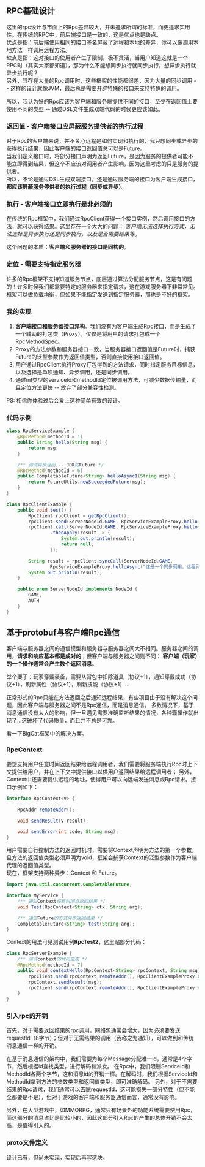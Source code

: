 ## RPC基础设计

这里的rpc设计与市面上的Rpc差异较大，并未追求所谓的标准，而更追求实用性。在传统的RPC中，前后端接口是一致的，这是优点也是缺点。  
优点是指：前后端使用相同的接口签名屏蔽了远程和本地的差异，你可以像调用本地方法一样调用远程方法。  
缺点是指：这对接口的使用者产生了限制，极不灵活，当用户知道这就是一个RPC时（其实大家都知道），那为什么不能想同步执行就同步执行，想异步执行就异步执行呢？  
另外，当存在大量的Rpc调用时，这些框架的性能都很差，因为大量的同步调用 -- 这样的设计就像JVM，最后总是需要开辟特殊的接口来支持特殊的调用。

所以，我认为好的Rpc应该为客户端和服务端提供不同的接口，至少在返回值上要使用不同的类型 -- 通过DSL文件生成双端代码的时候更应该如此。

### 返回值 - 客户端接口应屏蔽服务提供者的执行过程

对于Rpc的客户端来说，并不关心远程是如何实现和执行的，我只想同步或异步的获得执行结果，因此客户端的接口返回值总可以是Future。  
当我们定义接口时，将部分接口声明为返回Future，是因为服务的提供者可能不能立即得到结果，但这个不应该对调用者产生影响，因为这里考虑的只是服务的提供者。  
所以，不论是通过DSL生成双端接口，还是通过服务端的接口为客户端生成接口，**都应该屏蔽服务停供者的执行过程（同步或异步）**。

### 执行 - 客户端接口立即执行是非必须的

在传统的Rpc框架中，我们通过RpcClient获得一个接口实例，然后调用接口的方法，就可以获得结果。这里存在一个大大的问题：
*客户端无法选择执行方式，无法选择是异步执行还是同步执行，以及是否需要结果等*。

这个问题的本质：**客户端和服务器的接口是同构的**。

### 定位 - 需要支持指定服务器

许多的Rpc框架不支持知道服务节点，底层通过算法分配服务节点，这是有问题的！许多时候我们都需要特定的服务器来指定请求，这在游戏服务器下非常常见。
框架可以做负载均衡，但如果不能指定发送到指定服务器，那也是不好的框架。

### 我的实现

1. **客户端接口和服务器接口异构**。我们没有为客户端生成Rpc接口，而是生成了一个辅助的打包类（Proxy），仅仅是将用户的请求打包成一个RpcMethodSpec。
2. Proxy的方法参数和服务器接口一致，当服务器接口返回值是Future时，捕获Future的泛型参数作为返回值类型，否则直接使用接口返回值。
3. 用户通过RpcClient执行Proxy打包得到的方法请求，同时指定服务目标信息，以及选择是单项通知、异步调用，还是同步调用。
4. 通过int类型的serviceId和methodId定位被调用方法，可减少数据传输量，而且定位方法更快 -- 放弃了部分兼容性检测。

PS: 相信你体验过后会爱上这种简单有效的设计。

### 代码示例

```java
class RpcServiceExample {
    @RpcMethod(methodId = 1)
    public String hello(String msg) {
        return msg;
    }

    /** 测试异步返回 -- JDK的Future */
    @RpcMethod(methodId = 6)
    public CompletableFuture<String> helloAsync1(String msg) {
        return FutureUtils.newSucceededFuture(msg);
    }
}

class RpcClientExample {
    public void test() {
        RpcClient rpcClient = getRpcClient();
        rpcClient.send(ServerNodeId.GAME, RpcServiceExampleProxy.hello("这是一个通知，不接收结果"));
        rpcClient.call(ServerNodeId.GAME, RpcServiceExampleProxy.hello("这是一个异步调用，可监听结果"))
                .thenApply(result -> {
                    System.out.println(result);
                    return null;
                });

        String result = rpcClient.syncCall(ServerNodeId.GAME,
                RpcServiceExampleProxy.helloAsync("这是一个同步调用，远程异步执行"));
        System.out.println(result);
    }

    public enum ServerNodeId implements NodeId {
        GAME,
        AUTH
    }
}
```

## 基于protobuf与客户端Rpc通信

客户端与服务器之间的通信模型和服务器与服务器之间大不相同。服务器之间的调用，**请求和响应基本都是成对的**；但客户端与服务器之间则不同：
**客户端（玩家）的一个操作通常会产生数个返回消息**。

举个栗子：玩家穿戴装备，需要从背包中扣除道具（协议+1），通知穿戴成功（协议+1），刷新属性（协议+1），刷新技能（协议+1）...

正常形式的Rpc只能在方法返回之后通知远程结果，有些项目由于没有解决这个问题，因此客户端与服务器之间不是Rpc通信，而是消息通信。
多数情况下，基于消息通信没有太大的影响，但一旦遇见需要准确监听结果的情况，各种骚操作就出现了...这破坏了代码质量，而且并不总是可靠。

看一下BigCat框架中的解决方案。

### RpcContext

要想支持用户任意时间返回结果给远程调用者，我们需要将服务端执行Rpc时上下文提供给用户，并在上下文中提供接口以供用户返回结果给远程调用者；
另外，Context中还需要提供远程的地址，使得用户可以向远端发送消息或Rpc请求。接口示例如下：

```java
interface RpcContext<V> {

    RpcAddr remoteAddr();

    void sendResult(V result);

    void sendError(int code, String msg);
}


```

用户需要自行控制方法的返回时机时，需要将Context声明为方法的第一个参数，且方法的返回值类型必须声明为void，框架会捕获Context的泛型参数作为客户端代理的返回值类型。  
现在，框架支持两种异步：Context 和 Future。

```java
import java.util.concurrent.CompletableFuture;

interface MyService {
    /** 通过Context任意时间点返回结果 */
    void Test(RpcContext<String> ctx, String arg);

    /** 通过Future的方式异步返回结果 */
    CompletableFuture<String> test(String arg);
}
```

Context的用法可见测试用例**RpcTest2**，这里贴部分代码：

```java
class RpcServerExample {
    /** 测试context的代码生成 */
    @RpcMethod(methodId = 7)
    public void contextHello(RpcContext<String> rpcContext, String msg) {
        rpcClient.send(rpcContext.remoteAddr(), RpcClientExampleProxy.onMessage("context -- before"));
        rpcContext.sendResult(msg);
        rpcClient.send(rpcContext.remoteAddr(), RpcClientExampleProxy.onMessage("context -- end\n"));
    }
}
```

### 引入rpc的开销

首先，对于需要返回结果的rpc调用，网络包通常会增大，因为必须要发送requestId（8字节）；但对于无需结果的调用（我称之为通知），可以做到和传统消息通信一样的开销。

在基于消息通信的架构中，我们需要为每个Message分配唯一id，通常是4个字节，然后根据id查找类型，进行解码和派发。
在Rpc中，我们限制ServiceId和MethodId各两个字节，这和消息id的开销一样。在解码时，我们根据ServiceId和MethodId拿到方法的参数类型和返回值类型，即可准确解码。
另外，对于不需要结果的Rpc请求，我们通常可以去除requestId，这可能损失一部分特性（但不能全都要是不是），但对于游戏的客户端和服务器通信而言，通常没有影响。

另外，在大型游戏中，如MMORPG，通常只有场景外的功能系统需要使用Rpc，而这部分的消息占比是比较小的，因此这部分引入Rpc的产生的总体开销不会太高，是值得引入的。

### proto文件定义

设计已有，但尚未实现，实现后再写这块。